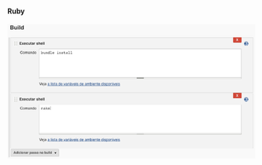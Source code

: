 #### <a name="configurando-ruby"></a> Ruby

<img src="assets/20-ruby.png" class="img img-responsive img-thumbnail" alt="Ruby" title="Exemplo de Build - Ruby">
